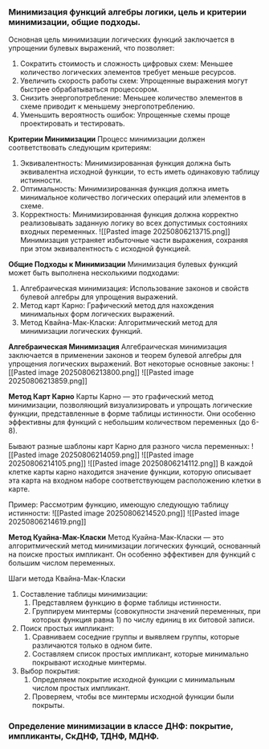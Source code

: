 ### Минимизация функций алгебры логики, цель и критерии минимизации, общие подходы.

Основная цель минимизации логических функций заключается в упрощении булевых выражений, что позволяет: 
1. Сократить стоимость и сложность цифровых схем: Меньшее количество логических элементов требует меньше ресурсов. 
2. Увеличить скорость работы схем: Упрощенные выражения могут быстрее обрабатываться процессором. 
3. Снизить энергопотребление: Меньшее количество элементов в схеме приводит к меньшему энергопотреблению. 
4. Уменьшить вероятность ошибок: Упрощенные схемы проще проектировать и тестировать.

**Критерии Минимизации** Процесс минимизации должен соответствовать следующим критериям: 
1. Эквивалентность: Минимизированная функция должна быть эквивалентна исходной функции, то есть иметь одинаковую таблицу истинности. 
2. Оптимальность: Минимизированная функция должна иметь минимальное количество логических операций или элементов в схеме. 
3. Корректность: Минимизированная функция должна корректно реализовывать заданную логику во всех допустимых состояниях входных переменных.
![[Pasted image 20250806213715.png]]
Минимизация устраняет избыточные части выражения, сохраняя при этом эквивалентность с исходной функцией.

**Общие Подходы к Минимизации** Минимизация булевых функций может быть выполнена несколькими подходами: 
1. Алгебраическая минимизация: Использование законов и свойств булевой алгебры для упрощения выражений. 
2. Метод карт Карно: Графический метод для нахождения минимальных форм логических выражений. 
3. Метод Квайна-Мак-Класки: Алгоритмический метод для минимизации логических функций.

**Алгебраическая Минимизация** 
Алгебраическая минимизация заключается в применении законов и теорем булевой алгебры для упрощения логических выражений. Вот некоторые основные законы:
![[Pasted image 20250806213800.png]]
![[Pasted image 20250806213859.png]]

**Метод Карт Карно** 
Карты Карно — это графический метод минимизации, позволяющий визуализировать и упрощать логические функции, представленные в форме таблицы истинности. Они особенно эффективны для функций с небольшим количеством переменных (до 6-8).

Бывают разные шаблоны карт Карно для разного числа переменных:
![[Pasted image 20250806214059.png]]
![[Pasted image 20250806214105.png]]
![[Pasted image 20250806214112.png]]
В каждой клетке карты карно находится значение функции, которую описывает 
эта карта на входном наборе соответствующем расположению клетки в карте.

Пример:
Рассмотрим функцию, имеющую следующую таблицу истинности:
![[Pasted image 20250806214520.png]]
![[Pasted image 20250806214619.png]]

**Метод Куайна-Мак-Класки** 
Метод Куайна-Мак-Класки — это алгоритмический метод минимизации логических функций, основанный на поиске простых импликант. Он особенно эффективен для функций с большим числом переменных.

Шаги метода Квайна-Мак-Класки 
1. Составление таблицы минимизации: 
	1. Представляем функцию в форме таблицы истинности. 
	2. Группируем минтермы (совокупности значений переменных, при которых функция равна 1) по числу единиц в их битовой записи. 
2. Поиск простых импликант: 
	1. Сравниваем соседние группы и выявляем группы, которые различаются только в одном бите. 
	2. Составляем список простых импликант, которые минимально покрывают исходные минтермы. 
3. Выбор покрытия: 
	1. Определяем покрытие исходной функции с минимальным числом простых импликант. 
	2. Проверяем, чтобы все минтермы исходной функции были покрыты.

### Определение минимизации в классе ДНФ: покрытие, импликанты, СкДНФ, ТДНФ, МДНФ. 
